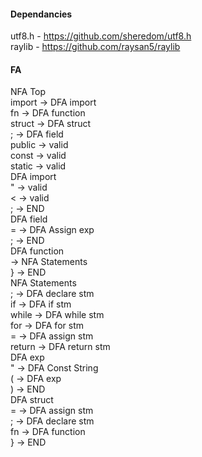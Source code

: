 #### Dependancies
utf8.h - https://github.com/sheredom/utf8.h  
raylib - https://github.com/raysan5/raylib

#### FA
NFA Top  
    import  -> DFA import  
    fn      -> DFA function  
    struct  -> DFA struct  
    ;       -> DFA field  
    public  -> valid  
    const   -> valid  
    static  -> valid  
DFA import  
    "       -> valid  
    <       -> valid   
    ;       -> END  
DFA field  
    =       -> DFA Assign exp  
    ;       -> END  
DFA function  
            -> NFA Statements  
    }       -> END  
NFA Statements  
    ;       -> DFA declare stm  
    if      -> DFA if stm  
    while   -> DFA while stm  
    for     -> DFA for stm  
    =       -> DFA assign stm  
    return  -> DFA return stm  
DFA exp  
    "       -> DFA Const String  
    (       -> DFA exp  
    )       -> END  
DFA struct  
    =       -> DFA assign stm   
    ;       -> DFA declare stm  
    fn      -> DFA function  
    }       -> END  